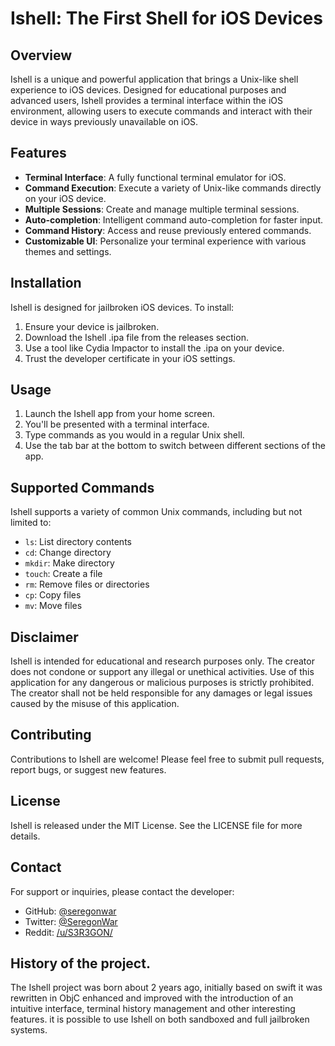 # Ishell: The First Shell for iOS Devices

## Overview

Ishell is a unique and powerful application that brings a Unix-like shell experience to iOS devices. Designed for educational purposes and advanced users, Ishell provides a terminal interface within the iOS environment, allowing users to execute commands and interact with their device in ways previously unavailable on iOS.

## Features

- **Terminal Interface**: A fully functional terminal emulator for iOS.
- **Command Execution**: Execute a variety of Unix-like commands directly on your iOS device.
- **Multiple Sessions**: Create and manage multiple terminal sessions.
- **Auto-completion**: Intelligent command auto-completion for faster input.
- **Command History**: Access and reuse previously entered commands.
- **Customizable UI**: Personalize your terminal experience with various themes and settings.

## Installation

Ishell is designed for jailbroken iOS devices. To install:

1. Ensure your device is jailbroken.
2. Download the Ishell .ipa file from the releases section.
3. Use a tool like Cydia Impactor to install the .ipa on your device.
4. Trust the developer certificate in your iOS settings.

## Usage

1. Launch the Ishell app from your home screen.
2. You'll be presented with a terminal interface.
3. Type commands as you would in a regular Unix shell.
4. Use the tab bar at the bottom to switch between different sections of the app.

## Supported Commands

Ishell supports a variety of common Unix commands, including but not limited to:

- `ls`: List directory contents
- `cd`: Change directory
- `mkdir`: Make directory
- `touch`: Create a file
- `rm`: Remove files or directories
- `cp`: Copy files
- `mv`: Move files

## Disclaimer

Ishell is intended for educational and research purposes only. The creator does not condone or support any illegal or unethical activities. Use of this application for any dangerous or malicious purposes is strictly prohibited. The creator shall not be held responsible for any damages or legal issues caused by the misuse of this application.

## Contributing

Contributions to Ishell are welcome! Please feel free to submit pull requests, report bugs, or suggest new features.

## License

Ishell is released under the MIT License. See the LICENSE file for more details.

## Contact

For support or inquiries, please contact the developer:

- GitHub: [@seregonwar](https://github.com/seregonwar)
- Twitter: [@SeregonWar](https://x.com/SeregonWar)
- Reddit: [/u/S3R3GON/](https://www.reddit.com/user/S3R3GON/)

## History of the project.
The Ishell project was born about 2 years ago, initially based on swift it was rewritten in ObjC enhanced and improved with the introduction of an intuitive interface, terminal history management and other interesting features. it is possible to use Ishell on both sandboxed and full jailbroken systems.
